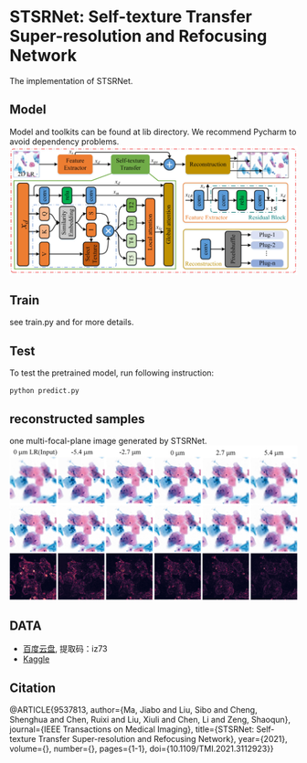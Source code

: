 # STSRNet: Self-texture Transfer Super-resolution and Refocusing Network
The implementation of STSRNet.
## Model
Model and toolkits can be found at lib directory. We recommend Pycharm to avoid dependency problems.
![network architecture](./assets/images/network.jpg)
## Train
see train.py and for more details. 
## Test
To test the pretrained model, run following instruction: 
```shell
python predict.py
```
## reconstructed samples
one multi-focal-plane image generated by STSRNet.
![sample](./assets/images/STSRNet_main.jpg)

## DATA
* [百度云盘](https://pan.baidu.com/share/init?surl=S6qVWCsEXC5jcZN6SDWGdA), 提取码：iz73
* [Kaggle](https://www.kaggle.com/birkhoff007/rsdcdata)

## Citation
@ARTICLE{9537813,  author={Ma, Jiabo and Liu, Sibo and Cheng, Shenghua and Chen, Ruixi and Liu, Xiuli and Chen, Li and Zeng, Shaoqun},  journal={IEEE Transactions on Medical Imaging},   title={STSRNet: Self-texture Transfer Super-resolution and Refocusing Network},   year={2021},  volume={},  number={},  pages={1-1},  doi={10.1109/TMI.2021.3112923}}
